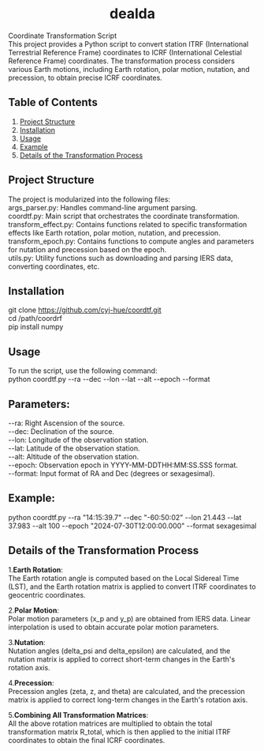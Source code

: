 <h1 style="text-align: center;">dealda</h1>  

Coordinate Transformation Script   
This project provides a Python script to convert station ITRF (International Terrestrial Reference Frame) coordinates to ICRF (International Celestial Reference Frame) coordinates. The transformation process considers various Earth motions, including Earth rotation, polar motion, nutation, and precession, to obtain precise ICRF coordinates.

## Table of Contents  
1. [Project Structure](#project-structure)  
2. [Installation](#installation)  
3. [Usage](#usage)  
4. [Example](#example)  
5. [Details of the Transformation Process](#details-of-the-transformation-process)  

## Project Structure  
The project is modularized into the following files:  
args_parser.py: Handles command-line argument parsing.  
coordtf.py: Main script that orchestrates the coordinate transformation.  
transform_effect.py: Contains functions related to specific transformation effects like Earth rotation, polar motion, nutation, and precession.  
transform_epoch.py: Contains functions to compute angles and parameters for nutation and precession based on the epoch.  
utils.py: Utility functions such as downloading and parsing IERS data, converting coordinates, etc.  

## Installation  
git clone https://github.com/cyj-hue/coordtf.git   
cd /path/coordrf   
pip install numpy  

## Usage  
To run the script, use the following command:  
python coordtf.py --ra <RA> --dec <Dec> --lon <Longitude> --lat <Latitude> --alt <Altitude> --epoch <Epoch> --format <Format>  

## Parameters:  
--ra: Right Ascension of the source.  
--dec: Declination of the source.  
--lon: Longitude of the observation station.  
--lat: Latitude of the observation station.  
--alt: Altitude of the observation station.  
--epoch: Observation epoch in YYYY-MM-DDTHH:MM:SS.SSS format.  
--format: Input format of RA and Dec (degrees or sexagesimal).  

## Example:  
python coordtf.py --ra "14:15:39.7" --dec "-60:50:02" --lon 21.443 --lat 37.983 --alt 100 --epoch "2024-07-30T12:00:00.000" --format sexagesimal  

## Details of the Transformation Process  
1.**Earth Rotation**:  
The Earth rotation angle is computed based on the Local Sidereal Time (LST), and the Earth rotation matrix is applied to convert ITRF coordinates to geocentric coordinates.  

2.**Polar Motion**:  
Polar motion parameters (x_p and y_p) are obtained from IERS data. Linear interpolation is used to obtain accurate polar motion parameters.  

3.**Nutation**:  
Nutation angles (delta_psi and delta_epsilon) are calculated, and the nutation matrix is applied to correct short-term changes in the Earth's rotation axis.  

4.**Precession**:  
Precession angles (zeta, z, and theta) are calculated, and the precession matrix is applied to correct long-term changes in the Earth's rotation axis.  

5.**Combining All Transformation Matrices**:  
All the above rotation matrices are multiplied to obtain the total transformation matrix R_total, which is then applied to the initial ITRF coordinates to obtain the final ICRF coordinates.  
